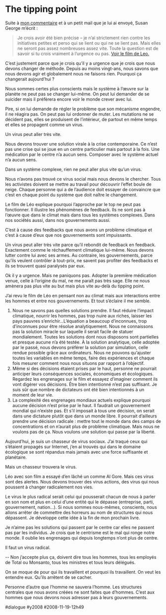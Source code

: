 # The tipping point

Suite à [mon commentaire](we-must-think-big.md) et à un petit mail que je lui ai envoyé, Susan George m’écrit :

> Je crois avoir été bien précise – je n’ai strictement rien contre les initiatives petites et perso qui se lient ou qui ne se lient pas. Mais elles ne seront pas assez nombreuses assez vite. Toute la question est de savoir si tu crois vraiment à l’urgence ou pas. [Voir le film de Leo.](http://www.wakeupfreakout.org)

C’est justement parce que je crois qu’il y a urgence que je crois que nous devons changer de méthode. Depuis au moins vingt-ans, nous savons que nous devons agir et globalement nous ne faisons rien. Pourquoi ça changerait aujourd’hui ?

Nous sommes certes plus conscients mais le système à l’œuvre sur la planète ne peut pas se changer lui-même. On peut lui demander de se suicider mais il préfèrera encore voir le monde crever avec lui.

Pire, si on lui demande de régler le problème que son mécanisme engendre, il ne réagira pas. On peut pas lui ordonner de muter. Les mutations ne se décident pas, elles se produisent de l’intérieur, de partout en même temps et elles se propagent comme un virus.

Un virus peut aller très vite.

Nous devons trouver une solution virale à la crise contemporaine. Ce n’est pas une crise qui se joue en un centre particulier mais partout à la fois. Une médication par le centre n’a aucun sens. Composer avec le système actuel n’a aucun sens.

Dans un système complexe, rien ne peut aller plus vite qu’un virus.

Nous n’avons pas trouvé ce virus social mais nous devons le chercher. Tous les activistes doivent se mettre au travail pour découvrir l’effet boule de neige. Chaque personne qui a de l’audience doit essayer de convaincre que c’est en chaque point du système que doit naître le changement.

Le film de Léo explique pourquoi l’approche par le top ne peut pas fonctionner. Il illustre les phénomènes de feedback. Ils ne sont pas à l’œuvre que dans le climat mais dans tous les systèmes complexes. Dans nos sociétés aussi, dans nos gouvernements aussi.

C’est à cause des feedbacks que nous avons un problème climatique et c’est à cause d’eux que nos gouvernements sont impuissants.

Un virus peut aller très vite parce qu’il rebondit de feedback en feedback. Exactement comme le réchauffement climatique lui-même. Nous devons lutter contre lui avec ses armes. Au contraire, les gouvernements, parce qu’ils veulent contrôler à tout-prix, ne savent pas profiter des feedbacks et ils se trouvent quasi paralysés par eux.

Ok il y a urgence. Mais ne paniquons pas. Adopter la première médication venue, celle à l’origine du mal, ne me paraît pas très sage. Elle ne nous amènera pas plus vite au but mais plus vite au-delà du tipping point.

J’ai revu le film de Léo en pensant non au climat mais aux interactions entre les hommes et entre nos gouvernements. Et tout s’éclaire il me semble.

1. Nous ne savons pas quelles solutions prendre. Il faut réduire l’impact climatique, nourrir les hommes, pas trop nuire aux riches, laisser les pays pauvres s’enrichir…L’équation a beaucoup d’inconnues, trop d’inconnues pour être résolue analytiquement. Nous ne connaissons pas la solution miracle sur laquelle il serait facile de statuer mondialement. Toutes les solutions dont nous disposons sont partielles et presque aucune n’a été testée. À la solution analytique, celle adoptée par le passé, nous devons préférer la solution par simulation, celle rendue possible grâce aux ordinateurs. Nous ne pouvons qu’ajuster toutes les variables en même temps, faire des expériences et chaque fois mesurer comment nous nous situons par rapport à l’objectif.
2. Même si des décisions étaient prises par le haut, personne ne pourrait anticiper leurs conséquences sociales, économiques et écologiques. Regardez les engrenages sur le film et essayez d’imaginer comment ils vont digérer vos décisions. Être bien intentionné n’est pas suffisant. Je suis sûr que nombre de dictateurs ont été bien intentionnés à un moment de leur vie.
3. La complexité des engrenages mondiaux actuels explique pourquoi aucune décision n’est prise par le haut. Il faudrait un gouvernement mondial qui n’existe pas. Et s’il imposait à tous une décision, on serait dans une dictature plutôt que dans un monde libre. Il pourrait d’ailleurs prendre une décision radicale : mettre tout le monde dans des camps de concentrations et on n’aurait plus de problème climatique. Mais nous ne voulons pas de ça. Nous voulons une solution qui passe par la liberté.

Aujourd’hui, je suis un chasseur de virus sociaux. J’ai traqué ceux qui s’étaient propagés sur Internet, j’en ai trouvés qui dans le domaine écologique se sont répandus mais jamais avec une force suffisante et planétaire.

Mais un chasseur trouvera le virus.

Léo avec son film a essayé d’en lâché un comme Al Gore. Mais ces virus sont des alertes. Nous devons trouver des virus actions, des virus qui nous poussent à changer radicalement nos vies.

Le virus le plus radical serait celui qui pousserait chacun de nous à parler en son nom et plus en celui d’une entité qui le dépasse (entreprise, parti, gouvernement, nation…). Si nous sommes nous-mêmes, conscients, nous allons arrêter de commettre des horreurs au nom de structures qui nous dépassent. Je développe cette idée à la fin de mon prochain livre.

Je n’aime pas les solutions qui passent par le centre car elles ne passent pas par les individus. Je crois que le centrisme est le mal qui ronge notre monde. Il oublie les engrenages qui depuis longtemps n’ont plus de centre.

Il faut un virus radical.

-- Non j’accepte plus ça, doivent dire tous les hommes, tous les employés de Total ou Monsanto, tous les ministres et tous leurs délégués.

On se moque de pour qui ils travaillent et pourquoi ils travaillent. On veut les entendre eux. Qu’ils arrêtent de se cacher.

Personne d’autre que l’homme ne sauvera l’homme. Les structures centrales que nous avons créées ne sont faites que d’hommes. C’est aux hommes que nous devons nous adresser pas à leurs gouvernements.

#dialogue #y2008 #2008-11-19-12h49

